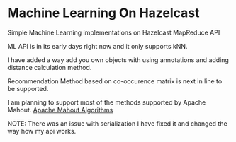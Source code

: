 Machine Learning On Hazelcast
=============================

Simple Machine Learning implementations on Hazelcast MapReduce API

ML API is in its early days right now and it only supports kNN.

I have added a way add you own objects with using annotations and adding distance calculation method.

Recommendation Method based on co-occurence matrix is next in line to be supported.

I am planning to support most of the methods supported by Apache Mahout.
[Apache Mahout Algorithms](https://mahout.apache.org/users/basics/algorithms.html)

NOTE: There was an issue with serialization I have fixed it and changed the way how my api works.
